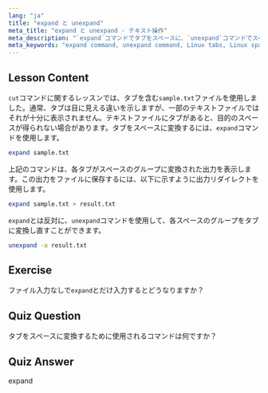 ```yaml
---
lang: "ja"
title: "expand と unexpand"
meta_title: "expand と unexpand - テキスト操作"
meta_description: "`expand`コマンドでタブをスペースに、`unexpand`コマンドでスペースをタブに変換する方法を学びます。この Linux チュートリアルでテキストファイルのフォーマットを改善しましょう。"
meta_keywords: "expand command, unexpand command, Linux tabs, Linux spaces, text formatting, Linux tutorial, beginner Linux, Linux guide"
---
```


## Lesson Content

`cut`コマンドに関するレッスンでは、タブを含む`sample.txt`ファイルを使用しました。通常、タブは目に見える違いを示しますが、一部のテキストファイルではそれが十分に表示されません。テキストファイルにタブがあると、目的のスペースが得られない場合があります。タブをスペースに変換するには、`expand`コマンドを使用します。

```bash
expand sample.txt
```

上記のコマンドは、各タブがスペースのグループに変換された出力を表示します。この出力をファイルに保存するには、以下に示すように出力リダイレクトを使用します。

```bash
expand sample.txt > result.txt
```

`expand`とは反対に、`unexpand`コマンドを使用して、各スペースのグループをタブに変換し直すことができます。

```bash
unexpand -a result.txt
```

## Exercise

ファイル入力なしで`expand`とだけ入力するとどうなりますか？

## Quiz Question

タブをスペースに変換するために使用されるコマンドは何ですか？

## Quiz Answer

expand
